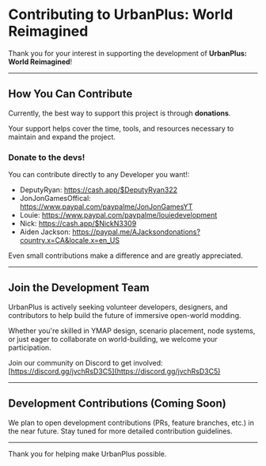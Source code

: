 # Contributing to UrbanPlus: World Reimagined

Thank you for your interest in supporting the development of **UrbanPlus: World Reimagined**!

---

## How You Can Contribute

Currently, the best way to support this project is through **donations**.

Your support helps cover the time, tools, and resources necessary to maintain and expand the project.

### Donate to the devs!

You can contribute directly to any Developer you want!:
- DeputyRyan: https://cash.app/$DeputyRyan322
- JonJonGamesOffical: https://www.paypal.com/paypalme/JonJonGamesYT
- Louie: https://www.paypal.com/paypalme/louiedevelopment
- Nick: https://cash.app/$NickN3309
- Aiden Jackson: https://paypal.me/AJacksondonations?country.x=CA&locale.x=en_US
  
Even small contributions make a difference and are greatly appreciated.

---

## Join the Development Team

UrbanPlus is actively seeking volunteer developers, designers, and contributors to help build the future of immersive open-world modding.

Whether you're skilled in YMAP design, scenario placement, node systems, or just eager to collaborate on world-building, we welcome your participation.

Join our community on Discord to get involved:  
[https://discord.gg/jvchRsD3C5](https://discord.gg/jvchRsD3C5)

---

## Development Contributions (Coming Soon)

We plan to open development contributions (PRs, feature branches, etc.) in the near future. Stay tuned for more detailed contribution guidelines.

---

Thank you for helping make UrbanPlus possible.

